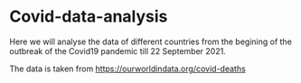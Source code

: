 # Covid-data-analysis

Here we will analyse the data of different countries from the begining of the outbreak of the Covid19 pandemic till 22 September 2021.

The data is taken from https://ourworldindata.org/covid-deaths
